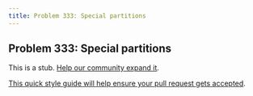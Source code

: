 ```yaml
---
title: Problem 333: Special partitions
---
```

## Problem 333: Special partitions

This is a stub. <a href='https://github.com/freecodecamp/guides/tree/master/src/pages/certifications/coding-interview-prep/project-euler/problem-333-special-partitions/index.md' target='_blank' rel='nofollow'>Help our community expand it</a>.

<a href='https://github.com/freecodecamp/guides/blob/master/README.md' target='_blank' rel='nofollow'>This quick style guide will help ensure your pull request gets accepted</a>.

<!-- The article goes here, in GitHub-flavored Markdown. Feel free to add YouTube videos, images, and CodePen/JSBin embeds  -->
